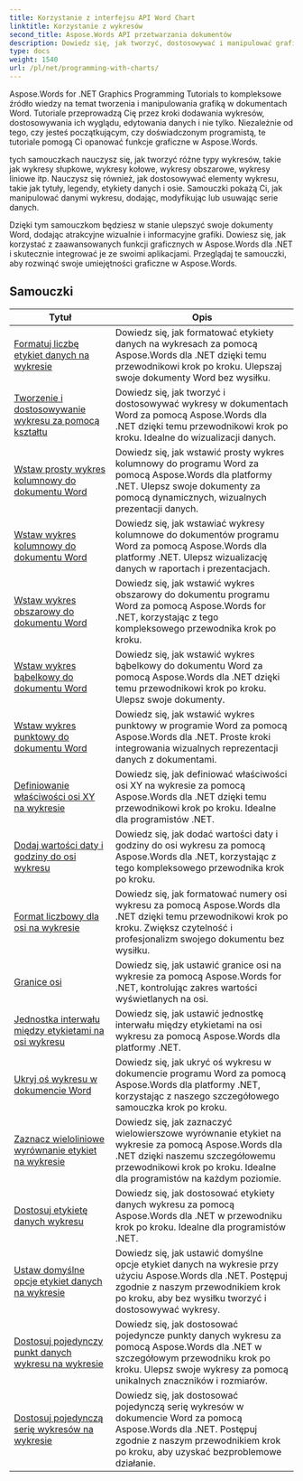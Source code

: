 ```yaml
---
title: Korzystanie z interfejsu API Word Chart
linktitle: Korzystanie z wykresów
second_title: Aspose.Words API przetwarzania dokumentów
description: Dowiedz się, jak tworzyć, dostosowywać i manipulować grafiką w dokumentach Worda za pomocą Aspose.Words dla .NET. Samouczki zawierają wyjaśnienia krok po kroku i kod źródłowy C#, który pomoże Ci dodać wykresy.
type: docs
weight: 1540
url: /pl/net/programming-with-charts/
---
```

Aspose.Words for .NET Graphics Programming Tutorials to kompleksowe źródło wiedzy na temat tworzenia i manipulowania grafiką w dokumentach Word. Tutoriale przeprowadzą Cię przez kroki dodawania wykresów, dostosowywania ich wyglądu, edytowania danych i nie tylko. Niezależnie od tego, czy jesteś początkującym, czy doświadczonym programistą, te tutoriale pomogą Ci opanować funkcje graficzne w Aspose.Words.

tych samouczkach nauczysz się, jak tworzyć różne typy wykresów, takie jak wykresy słupkowe, wykresy kołowe, wykresy obszarowe, wykresy liniowe itp. Nauczysz się również, jak dostosowywać elementy wykresu, takie jak tytuły, legendy, etykiety danych i osie. Samouczki pokażą Ci, jak manipulować danymi wykresu, dodając, modyfikując lub usuwając serie danych.

Dzięki tym samouczkom będziesz w stanie ulepszyć swoje dokumenty Word, dodając atrakcyjne wizualnie i informacyjne grafiki. Dowiesz się, jak korzystać z zaawansowanych funkcji graficznych w Aspose.Words dla .NET i skutecznie integrować je ze swoimi aplikacjami. Przeglądaj te samouczki, aby rozwinąć swoje umiejętności graficzne w Aspose.Words.

 ## Samouczki
| Tytuł | Opis |
| --- | --- |
| [Formatuj liczbę etykiet danych na wykresie](./format-number-of-data-label/) | Dowiedz się, jak formatować etykiety danych na wykresach za pomocą Aspose.Words dla .NET dzięki temu przewodnikowi krok po kroku. Ulepszaj swoje dokumenty Word bez wysiłku. |
| [Tworzenie i dostosowywanie wykresu za pomocą kształtu](./create-chart-using-shape/) | Dowiedz się, jak tworzyć i dostosowywać wykresy w dokumentach Word za pomocą Aspose.Words dla .NET dzięki temu przewodnikowi krok po kroku. Idealne do wizualizacji danych. |
| [Wstaw prosty wykres kolumnowy do dokumentu Word](./insert-simple-column-chart/) | Dowiedz się, jak wstawić prosty wykres kolumnowy do programu Word za pomocą Aspose.Words dla platformy .NET. Ulepsz swoje dokumenty za pomocą dynamicznych, wizualnych prezentacji danych. |
| [Wstaw wykres kolumnowy do dokumentu Word](./insert-column-chart/) | Dowiedz się, jak wstawiać wykresy kolumnowe do dokumentów programu Word za pomocą Aspose.Words dla platformy .NET. Ulepsz wizualizację danych w raportach i prezentacjach. |
| [Wstaw wykres obszarowy do dokumentu Word](./insert-area-chart/) | Dowiedz się, jak wstawić wykres obszarowy do dokumentu programu Word za pomocą Aspose.Words for .NET, korzystając z tego kompleksowego przewodnika krok po kroku. |
| [Wstaw wykres bąbelkowy do dokumentu Word](./insert-bubble-chart/) | Dowiedz się, jak wstawić wykres bąbelkowy do dokumentu Word za pomocą Aspose.Words dla .NET dzięki temu przewodnikowi krok po kroku. Ulepsz swoje dokumenty. |
| [Wstaw wykres punktowy do dokumentu Word](./insert-scatter-chart/) | Dowiedz się, jak wstawić wykres punktowy w programie Word za pomocą Aspose.Words dla .NET. Proste kroki integrowania wizualnych reprezentacji danych z dokumentami. |
| [Definiowanie właściwości osi XY na wykresie](./define-xyaxis-properties/) | Dowiedz się, jak definiować właściwości osi XY na wykresie za pomocą Aspose.Words dla .NET dzięki temu przewodnikowi krok po kroku. Idealne dla programistów .NET. |
| [Dodaj wartości daty i godziny do osi wykresu](./date-time-values-to-axis/) | Dowiedz się, jak dodać wartości daty i godziny do osi wykresu za pomocą Aspose.Words dla .NET, korzystając z tego kompleksowego przewodnika krok po kroku. |
| [Format liczbowy dla osi na wykresie](./number-format-for-axis/) | Dowiedz się, jak formatować numery osi wykresu za pomocą Aspose.Words dla .NET dzięki temu przewodnikowi krok po kroku. Zwiększ czytelność i profesjonalizm swojego dokumentu bez wysiłku. |
| [Granice osi](./bounds-of-axis/) | Dowiedz się, jak ustawić granice osi na wykresie za pomocą Aspose.Words for .NET, kontrolując zakres wartości wyświetlanych na osi. |
| [Jednostka interwału między etykietami na osi wykresu](./interval-unit-between-labels-on-axis/) | Dowiedz się, jak ustawić jednostkę interwału między etykietami na osi wykresu za pomocą Aspose.Words dla platformy .NET. |
| [Ukryj oś wykresu w dokumencie Word](./hide-chart-axis/) | Dowiedz się, jak ukryć oś wykresu w dokumencie programu Word za pomocą Aspose.Words dla platformy .NET, korzystając z naszego szczegółowego samouczka krok po kroku. |
| [Zaznacz wieloliniowe wyrównanie etykiet na wykresie](./tick-multi-line-label-alignment/) | Dowiedz się, jak zaznaczyć wielowierszowe wyrównanie etykiet na wykresie za pomocą Aspose.Words dla .NET dzięki naszemu szczegółowemu przewodnikowi krok po kroku. Idealne dla programistów na każdym poziomie. |
| [Dostosuj etykietę danych wykresu](./chart-data-label/) | Dowiedz się, jak dostosować etykiety danych wykresu za pomocą Aspose.Words dla .NET w przewodniku krok po kroku. Idealne dla programistów .NET. |
| [Ustaw domyślne opcje etykiet danych na wykresie](./default-options-for-data-labels/) | Dowiedz się, jak ustawić domyślne opcje etykiet danych na wykresie przy użyciu Aspose.Words dla .NET. Postępuj zgodnie z naszym przewodnikiem krok po kroku, aby bez wysiłku tworzyć i dostosowywać wykresy. |
| [Dostosuj pojedynczy punkt danych wykresu na wykresie](./single-chart-data-point/) | Dowiedz się, jak dostosować pojedyncze punkty danych wykresu za pomocą Aspose.Words dla .NET w szczegółowym przewodniku krok po kroku. Ulepsz swoje wykresy za pomocą unikalnych znaczników i rozmiarów. |
| [Dostosuj pojedynczą serię wykresów na wykresie](./single-chart-series/) | Dowiedz się, jak dostosować pojedynczą serię wykresów w dokumencie Word za pomocą Aspose.Words dla .NET. Postępuj zgodnie z naszym przewodnikiem krok po kroku, aby uzyskać bezproblemowe działanie. |